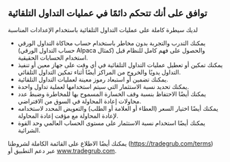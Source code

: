 ## توافق على أنك تتحكم دائمًا في عمليات التداول التلقائية

لديك سيطرة كاملة على عمليات التداول التلقائية باستخدام الإعدادات المناسبة
- يمكنك التدرب والتجربة بدون مخاطر باستخدام حساب محاكاة التداول الورقي (حساب التداول الورقي Alpaca كمثال) والحصول على فهم كامل للنظام قبل استخدام الحسابات الحقيقية.
- يمكنك تمكين أو تعطيل عمليات التداول التلقائية في أي وقت على جهاز معين أو تنفيذ التداول يدويًا والخروج من المراكز أيضًا أثناء تمكين التداول التلقائي.
- يمكنك تضمين أو استبعاد رموز معينة لعمليات التداول التلقائية.
- يمكنك تحديد نسبة الاستثمار التي سيتم استخدامها لعملية تداول واحدة.
- يمكنك أيضًا الاحتفاظ بنسبة وقف الخسارة المسموح بها للمخاطرة وضبط عدد محاولات إعادة المحاولة في السوق من الافتراضي.
- يمكنك أيضًا اختيار السعر (العطاء أو العلامة أو الطلب) والتعويض المحدد لاستخدامه لإعادة المحاولة مع مؤقت إعادة المحاولة.
- يمكنك أيضًا استخدام نسبة الاستثمار على مستوى الحساب العالمي وحد القوة الشرائية.

يمكنك أيضًا الاطلاع على القائمة الكاملة لشروطنا (https://tradegrub.com/terms) عبر دعم التطبيق أو www.tradegrub.com.

